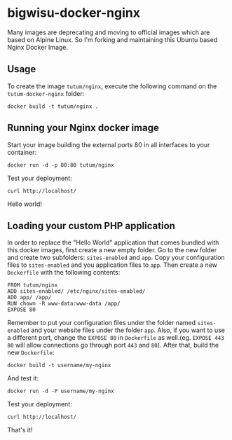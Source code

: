 bigwisu-docker-nginx
==================

Many images are deprecating and moving to official images which are based on Alpine Linux. So I'm forking and maintaining this Ubuntu based Nginx Docker Image.


Usage
-----

To create the image `tutum/nginx`, execute the following command on the `tutum-docker-nginx` folder:

    docker build -t tutum/nginx .


Running your Nginx docker image
-------------------------------

Start your image building the external ports 80 in all interfaces to your container:

    docker run -d -p 80:80 tutum/nginx

Test your deployment:

    curl http://localhost/

Hello world!

Loading your custom PHP application
-----------------------------------

In order to replace the "Hello World" application that comes bundled with this docker images, first create a new empty folder. Go to the new folder and create two subfolders: `sites-enabled` and `app`. Copy your configuration files to `sites-enabled` and you application files to `app`. Then create a new `Dockerfile` with the following contents:

    FROM tutum/nginx
    ADD sites-enabled/ /etc/nginx/sites-enabled/
    ADD app/ /app/
    RUN chown -R www-data:www-data /app/
    EXPOSE 80

Remember to put your configuration files under the folder named `sites-enabled` and your website files under the folder `app`. Also, if you want to use a different port, change the `EXPOSE 80` in `Dockerfile` as well.(eg. `EXPOSE 443 80` will allow connections go through port `443` and `80`).
After that, build the new `Dockerfile`:

    docker build -t username/my-nginx

And test it:

    docker run -d -P username/my-nginx

Test your deployment:

    curl http://localhost/

That's it!
